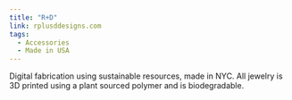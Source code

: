 ```yaml
---
title: "R+D"
link: rplusddesigns.com
tags:
  - Accessories
  - Made in USA
---
```

Digital fabrication using sustainable resources, made in NYC. All jewelry is 3D printed using a plant sourced polymer and is biodegradable.
